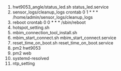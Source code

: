 1. hwt9053_angle/status_led.sh  status_led.service
2. sensor_logs/cleanup_logs  crontab 0 1 * * * /home/admin/sensor_logs/cleanup_logs
3. reboot crontab 0 0 * * * /sbin/reboot
4. hotspot_setting.sh
5. mbim_connection_tool_install.sh
6. mbim_start_connect.sh mbim_start_connect.service
7. reset_time_on_boot.sh reset_time_on_boot.service
8. pm2 hwt9053
9. pm2 web
10. systemd-resolved 
11. ntp_setting
